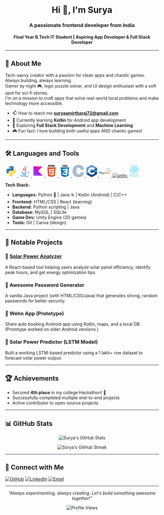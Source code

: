 <h1 align="center">Hi 👋, I'm Surya</h1>
<h3 align="center">A passionate frontend developer from India</h3>
<h4 align="center">Final Year B.Tech IT Student | Aspiring App Developer & Full Stack Developer</h4>

---

## 🚀 About Me
Tech-savvy creator with a passion for clean apps and chaotic games. Always building, always learning.  
Gamer by night 🎮, logic puzzle solver, and UI design enthusiast with a soft spot for sci-fi stories.  
I'm on a mission to craft apps that solve real-world local problems and make technology more accessible.

- 📫 How to reach me **suryaamirtharaj72@gmail.com**
- 🎯 Currently learning **Kotlin** for Android app development
- 🌱 Exploring **Full Stack Development** and **Machine Learning**
- 🎮 Fun fact: I love building both useful apps AND chaotic games!

---

## 🛠️ Languages and Tools

<p align="left">
<a href="https://www.python.org" target="_blank" rel="noreferrer"> <img src="https://raw.githubusercontent.com/devicons/devicon/master/icons/python/python-original.svg" alt="python" width="40" height="40"/> </a>
<a href="https://www.java.com" target="_blank" rel="noreferrer"> <img src="https://raw.githubusercontent.com/devicons/devicon/master/icons/java/java-original.svg" alt="java" width="40" height="40"/> </a>
<a href="https://kotlinlang.org" target="_blank" rel="noreferrer"> <img src="https://raw.githubusercontent.com/devicons/devicon/master/icons/kotlin/kotlin-original.svg" alt="kotlin" width="40" height="40"/> </a>
<a href="https://www.w3.org/html/" target="_blank" rel="noreferrer"> <img src="https://raw.githubusercontent.com/devicons/devicon/master/icons/html5/html5-original-wordmark.svg" alt="html5" width="40" height="40"/> </a>
<a href="https://www.w3schools.com/css/" target="_blank" rel="noreferrer"> <img src="https://raw.githubusercontent.com/devicons/devicon/master/icons/css3/css3-original-wordmark.svg" alt="css3" width="40" height="40"/> </a>
<a href="https://www.cprogramming.com/" target="_blank" rel="noreferrer"> <img src="https://raw.githubusercontent.com/devicons/devicon/master/icons/c/c-original.svg" alt="c" width="40" height="40"/> </a>
<a href="https://www.w3schools.com/cpp/" target="_blank" rel="noreferrer"> <img src="https://raw.githubusercontent.com/devicons/devicon/master/icons/cplusplus/cplusplus-original.svg" alt="cplusplus" width="40" height="40"/> </a>
<a href="https://www.mysql.com/" target="_blank" rel="noreferrer"> <img src="https://raw.githubusercontent.com/devicons/devicon/master/icons/mysql/mysql-original-wordmark.svg" alt="mysql" width="40" height="40"/> </a>
<a href="https://unity.com/" target="_blank" rel="noreferrer"> <img src="https://www.vectorlogo.zone/logos/unity3d/unity3d-icon.svg" alt="unity" width="40" height="40"/> </a>
<a href="https://reactjs.org/" target="_blank" rel="noreferrer"> <img src="https://raw.githubusercontent.com/devicons/devicon/master/icons/react/react-original-wordmark.svg" alt="react" width="40" height="40"/> </a>
</p>

**Tech Stack:**
- **Languages:** Python 🐍 | Java ☕ | Kotlin (Android) | C/C++
- **Frontend:** HTML/CSS | React (learning)
- **Backend:** Python scripting | Java
- **Database:** MySQL | SQLite
- **Game Dev:** Unity Engine (2D games)
- **Tools:** Git | Canva (design)

---

## 🌟 Notable Projects

### 🔆 [Solar Power Analyzer](https://github.com/SURYAKNIGHT17/solar-power-analyzer)
A React-based tool helping users analyze solar panel efficiency, identify peak hours, and get energy optimization tips.

### 🔐 Awesome Password Generator
A vanilla Java project (with HTML/CSS/Java) that generates strong, random passwords for better security.

### 🚗 Wehn App (Prototype)
Share auto booking Android app using Kotlin, maps, and a local DB. (Prototype worked on older Android versions.)

### 🤖 Solar Power Predictor (LSTM Model)
Built a working LSTM-based predictor using a 1 lakh+ row dataset to forecast solar power output.

---

## 🏆 Achievements
- Secured **4th place** in my college Hackathon! 🎉
- Successfully completed multiple end-to-end projects
- Active contributor to open-source projects

---

## 📊 GitHub Stats

<p align="center">
<img src="https://github-readme-stats.vercel.app/api?username=SURYAKNIGHT17&show_icons=true&theme=radical" alt="Surya's GitHub Stats" />
</p>

<p align="center">
<img src="https://github-readme-streak-stats.herokuapp.com/?user=SURYAKNIGHT17&theme=radical" alt="Surya's GitHub Streak" />
</p>

---

## 🤝 Connect with Me

<p align="left">
<a href="https://github.com/SURYAKNIGHT17" target="_blank"><img src="https://img.shields.io/badge/GitHub-100000?style=for-the-badge&logo=github&logoColor=white" alt="GitHub"/></a>
<a href="https://www.linkedin.com/in/surya-a-a0685b268/" target="_blank"><img src="https://img.shields.io/badge/LinkedIn-0077B5?style=for-the-badge&logo=linkedin&logoColor=white" alt="LinkedIn"/></a>
<a href="mailto:suryaamirtharaj72@gmail.com"><img src="https://img.shields.io/badge/Email-D14836?style=for-the-badge&logo=gmail&logoColor=white" alt="Email"/></a>
</p>

---

<p align="center">
<i>"Always experimenting, always creating. Let's build something awesome together!"</i>
</p>

<p align="center">
<img src="https://komarev.com/ghpvc/?username=SURYAKNIGHT17&color=brightgreen" alt="Profile Views" />
</p>
